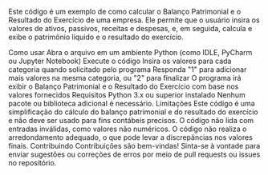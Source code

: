 Este código é um exemplo de como calcular o Balanço Patrimonial e o Resultado do Exercício de uma empresa. Ele permite que o usuário insira os valores de ativos, passivos, receitas e despesas, e, em seguida, calcula e exibe o patrimônio líquido e o resultado do exercício.

Como usar
Abra o arquivo em um ambiente Python (como IDLE, PyCharm ou Jupyter Notebook)
Execute o código
Insira os valores para cada categoria quando solicitado pelo programa
Responda "1" para adicionar mais valores na mesma categoria, ou "2" para finalizar
O programa irá exibir o Balanço Patrimonial e o Resultado do Exercício com base nos valores fornecidos
Requisitos
Python 3.x ou superior instalado
Nenhum pacote ou biblioteca adicional é necessário.
Limitações
Este código é uma simplificação do cálculo do balanço patrimonial e do resultado do exercício e não deve ser usado para fins contábeis precisos.
O código não lida com entradas inválidas, como valores não numéricos.
O código não realiza o arredondamento adequado, o que pode levar a discrepâncias nos valores finais.
Contribuindo
Contribuições são bem-vindas! Sinta-se à vontade para enviar sugestões ou correções de erros por meio de pull requests ou issues no repositório.
